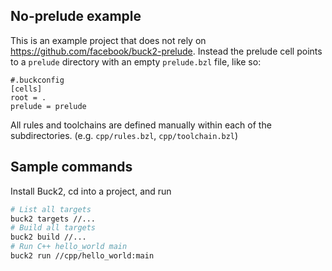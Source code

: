 ## No-prelude example

This is an example project that does not rely on
https://github.com/facebook/buck2-prelude. Instead the prelude cell points to a
`prelude` directory with an empty `prelude.bzl` file, like so:

```
#.buckconfig
[cells]
root = .
prelude = prelude
```

All rules and toolchains are defined manually within each of the subdirectories.
(e.g. `cpp/rules.bzl`, `cpp/toolchain.bzl`)

## Sample commands

Install Buck2, cd into a project, and run

```bash
# List all targets
buck2 targets //...
# Build all targets
buck2 build //...
# Run C++ hello_world main
buck2 run //cpp/hello_world:main
```
